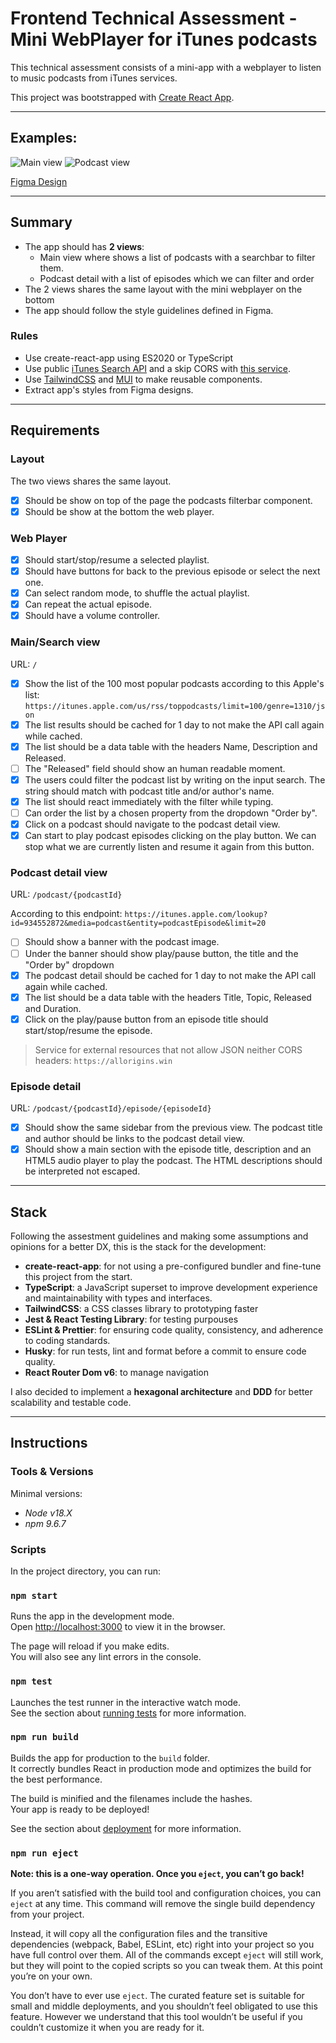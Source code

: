 # Frontend Technical Assessment - Mini WebPlayer for iTunes podcasts

This technical assessment consists of a mini-app with a webplayer to listen to music podcasts from iTunes services.

This project was bootstrapped with [Create React App](https://github.com/facebook/create-react-app).

---

## Examples:

![Main view](./docs/images/main-view.png)
![Podcast view](./docs/images/podcast-view.png)

[Figma Design](<https://www.figma.com/file/bDI2O5GkLkOOx9Ne2khVBW/Free-Podcast-Player-Web-Design-(Community)>)

---

## Summary

- The app should has **2 views**:
  - Main view where shows a list of podcasts with a searchbar to filter them.
  - Podcast detail with a list of episodes which we can filter and order
- The 2 views shares the same layout with the mini webplayer on the bottom
- The app should follow the style guidelines defined in Figma.

### Rules

- Use create-react-app using ES2020 or TypeScript
- Use public [iTunes Search API](https://developer.apple.com/library/archive/documentation/AudioVideo/Conceptual/iTuneSearchAPI/index.html#//apple_ref/doc/uid/TP40017632-CH3-SW1) and a skip CORS with [this service](https://allorigins.win/).
- Use [TailwindCSS](https://tailwindcss.com/) and [MUI](https://mui.com/) to make reusable components.
- Extract app's styles from Figma designs.

---

## Requirements

### Layout

The two views shares the same layout.

- [x] Should be show on top of the page the podcasts filterbar component.
- [x] Should be show at the bottom the web player.

### Web Player

- [x] Should start/stop/resume a selected playlist.
- [x] Should have buttons for back to the previous episode or select the next one.
- [x] Can select random mode, to shuffle the actual playlist.
- [x] Can repeat the actual episode.
- [x] Should have a volume controller.

### Main/Search view

URL: `/`

- [x] Show the list of the 100 most popular podcasts according to this Apple's list:
      `https://itunes.apple.com/us/rss/toppodcasts/limit=100/genre=1310/json`
- [x] The list results should be cached for 1 day to not make the API call again while cached.
- [x] The list should be a data table with the headers Name, Description and Released.
- [ ] The "Released" field should show an human readable moment.
- [x] The users could filter the podcast list by writing on the input search. The string should match with podcast title and/or author's name.
- [x] The list should react immediately with the filter while typing.
- [ ] Can order the list by a chosen property from the dropdown "Order by".
- [x] Click on a podcast should navigate to the podcast detail view.
- [x] Can start to play podcast episodes clicking on the play button. We can stop what we are currently listen and resume it again from this button.

### Podcast detail view

URL: `/podcast/{podcastId}`

According to this endpoint:
`https://itunes.apple.com/lookup?id=934552872&media=podcast&entity=podcastEpisode&limit=20`

- [ ] Should show a banner with the podcast image.
- [ ] Under the banner should show play/pause button, the title and the "Order by" dropdown
- [x] The podcast detail should be cached for 1 day to not make the API call again while cached.
- [x] The list should be a data table with the headers Title, Topic, Released and Duration.
- [x] Click on the play/pause button from an episode title should start/stop/resume the episode.

> Service for external resources that not allow JSON neither CORS headers: `https://allorigins.win`

### Episode detail

URL: `/podcast/{podcastId}/episode/{episodeId}`

- [x] Should show the same sidebar from the previous view. The podcast title and author should be links to the podcast detail view.
- [x] Should show a main section with the episode title, description and an HTML5 audio player to play the podcast. The HTML descriptions should be interpreted not escaped.

---

## Stack

Following the assestment guidelines and making some assumptions and opinions for a better DX, this is the stack for the development:

- **create-react-app**: for not using a pre-configured bundler and fine-tune this project from the start.
- **TypeScript**: a JavaScript superset to improve development experience and maintainability with types and interfaces.
- **TailwindCSS**: a CSS classes library to prototyping faster
- **Jest & React Testing Library**: for testing purpouses
- **ESLint & Prettier**: for ensuring code quality, consistency, and adherence to coding standards.
- **Husky**: for run tests, lint and format before a commit to ensure code quality.
- **React Router Dom v6**: to manage navigation

I also decided to implement a **hexagonal architecture** and **DDD** for better scalability and testable code.

---

## Instructions

### Tools & Versions

Minimal versions:

- _Node v18.X_
- _npm 9.6.7_

### Scripts

In the project directory, you can run:

### `npm start`

Runs the app in the development mode.\
Open [http://localhost:3000](http://localhost:3000) to view it in the browser.

The page will reload if you make edits.\
You will also see any lint errors in the console.

### `npm test`

Launches the test runner in the interactive watch mode.\
See the section about [running tests](https://facebook.github.io/create-react-app/docs/running-tests) for more information.

### `npm run build`

Builds the app for production to the `build` folder.\
It correctly bundles React in production mode and optimizes the build for the best performance.

The build is minified and the filenames include the hashes.\
Your app is ready to be deployed!

See the section about [deployment](https://facebook.github.io/create-react-app/docs/deployment) for more information.

### `npm run eject`

**Note: this is a one-way operation. Once you `eject`, you can’t go back!**

If you aren’t satisfied with the build tool and configuration choices, you can `eject` at any time. This command will remove the single build dependency from your project.

Instead, it will copy all the configuration files and the transitive dependencies (webpack, Babel, ESLint, etc) right into your project so you have full control over them. All of the commands except `eject` will still work, but they will point to the copied scripts so you can tweak them. At this point you’re on your own.

You don’t have to ever use `eject`. The curated feature set is suitable for small and middle deployments, and you shouldn’t feel obligated to use this feature. However we understand that this tool wouldn’t be useful if you couldn’t customize it when you are ready for it.
